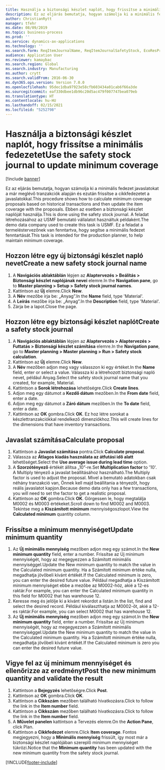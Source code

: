 ```yaml
---
title: Használja a biztonsági készlet naplót, hogy frissítse a minimális fedezetet
description: Ez az eljárás bemutatja, hogyan számolja ki a minimális fedezet javaslatokat a már meglévő tranzakciók alapján és ezután frissítse a cikkfedezetet a javaslatokkal.
author: ChristianRytt
manager: tfehr
ms.date: 08/09/2019
ms.topic: business-process
ms.prod: ''
ms.service: dynamics-ax-applications
ms.technology: ''
ms.search.form: ReqItemJournalName, ReqItemJournalSafetyStock, EcoResProductInformationDialog, EcoResProductDetailsExtended, ReqItemTable
audience: Application User
ms.reviewer: kamaybac
ms.search.region: Global
ms.search.industry: Manufacturing
ms.author: crytt
ms.search.validFrom: 2016-06-30
ms.dyn365.ops.version: Version 7.0.0
ms.openlocfilehash: 95dec1dba97923e58cfb603434a01cab6f66a3de
ms.sourcegitcommit: eaf330dbee1db96c20d5ac479f007747bea079eb
ms.translationtype: HT
ms.contentlocale: hu-HU
ms.lasthandoff: 02/15/2021
ms.locfileid: "5252798"
---
```

# <a name="use-the-safety-stock-journal-to-update-minimum-coverage"></a><span data-ttu-id="c886b-103">Használja a biztonsági készlet naplót, hogy frissítse a minimális fedezetet</span><span class="sxs-lookup"><span data-stu-id="c886b-103">Use the safety stock journal to update minimum coverage</span></span>

[!include [banner](../../includes/banner.md)]

<span data-ttu-id="c886b-104">Ez az eljárás bemutatja, hogyan számolja ki a minimális fedezet javaslatokat a már meglévő tranzakciók alapján és ezután frissítse a cikkfedezetet a javaslatokkal.</span><span class="sxs-lookup"><span data-stu-id="c886b-104">This procedure shows how to calculate minimum coverage proposals based on historical transactions and then update the item coverage with the proposals.</span></span> <span data-ttu-id="c886b-105">Ebben az esetben a biztonsági készlet naplóját használja.</span><span class="sxs-lookup"><span data-stu-id="c886b-105">This is done using the safety stock journal.</span></span> <span data-ttu-id="c886b-106">A feladat létrehozásához az USMF bemutató vállalatot használtuk példaként.</span><span class="sxs-lookup"><span data-stu-id="c886b-106">The demo data company used to create this task is USMF.</span></span> <span data-ttu-id="c886b-107">Ez a feladat a termeléstervezőnek van fenntartva, hogy segítse a minimális fedezet fenntartását.</span><span class="sxs-lookup"><span data-stu-id="c886b-107">This task is intended for the production planner, to help maintain minimum coverage.</span></span>


## <a name="create-a-new-safety-stock-journal-name"></a><span data-ttu-id="c886b-108">Hozzon létre egy új biztonsági készlet napló nevet</span><span class="sxs-lookup"><span data-stu-id="c886b-108">Create a new safety stock journal name</span></span>
1. <span data-ttu-id="c886b-109">A **Navigációs ablaktáblán** lépjen az **Alaptervezés > Beálítás > Biztonsági készlet naplójának nevei** elemre.</span><span class="sxs-lookup"><span data-stu-id="c886b-109">In the **Navigation pane**, go to **Master planning > Setup > Safety stock journal names**.</span></span>
2. <span data-ttu-id="c886b-110">Kattintson az **Új** elemre.</span><span class="sxs-lookup"><span data-stu-id="c886b-110">Click **New**.</span></span>
3. <span data-ttu-id="c886b-111">A **Név** mezőbe írja be: „Anyag”.</span><span class="sxs-lookup"><span data-stu-id="c886b-111">In the **Name** field, type 'Material'.</span></span>
4. <span data-ttu-id="c886b-112">A **Leírás** mezőbe írja be: „Anyag”.</span><span class="sxs-lookup"><span data-stu-id="c886b-112">In the **Description** field, type 'Material'.</span></span>
5. <span data-ttu-id="c886b-113">Zárja be a lapot.</span><span class="sxs-lookup"><span data-stu-id="c886b-113">Close the page.</span></span>

## <a name="create-a-safety-stock-journal"></a><span data-ttu-id="c886b-114">Hozzon létre egy biztonsági készlet naplót</span><span class="sxs-lookup"><span data-stu-id="c886b-114">Create a safety stock journal</span></span>
1. <span data-ttu-id="c886b-115">A **Navigációs ablaktáblán** lépjen az **Alaptervezés > Alaptervezés > Futtatás > Biztonsági készlet számítása** elemre.</span><span class="sxs-lookup"><span data-stu-id="c886b-115">In the **Navigation pane**, go to **Master planning > Master planning > Run > Safety stock calculation**.</span></span>
2. <span data-ttu-id="c886b-116">Kattintson az **Új** elemre.</span><span class="sxs-lookup"><span data-stu-id="c886b-116">Click **New**.</span></span>
3. <span data-ttu-id="c886b-117">A **Név** mezőben adjon meg vagy válasszon ki egy értéket.</span><span class="sxs-lookup"><span data-stu-id="c886b-117">In the **Name** field, enter or select a value.</span></span> <span data-ttu-id="c886b-118">Válassza ki a létrehozott biztonsági napló nevet, például Anyag.</span><span class="sxs-lookup"><span data-stu-id="c886b-118">Select the safety stock journal name that you created, for example, Material.</span></span>  
4. <span data-ttu-id="c886b-119">Kattintson a **Sorok létrehozása** lehetőségre.</span><span class="sxs-lookup"><span data-stu-id="c886b-119">Click **Create lines**.</span></span>
5. <span data-ttu-id="c886b-120">Adjon meg egy dátumot a **Kezdő dátum** mezőben.</span><span class="sxs-lookup"><span data-stu-id="c886b-120">In the **From date** field, enter a date.</span></span>  
6. <span data-ttu-id="c886b-121">Adjon meg egy dátumot a **Záró dátum** mezőben.</span><span class="sxs-lookup"><span data-stu-id="c886b-121">In the **To date** field, enter a date.</span></span>
7. <span data-ttu-id="c886b-122">Kattintson az **OK** gombra.</span><span class="sxs-lookup"><span data-stu-id="c886b-122">Click **OK**.</span></span> <span data-ttu-id="c886b-123">Ez hoz létre sorokat a készlettranzakciókkal rendelkező dimenziókhoz.</span><span class="sxs-lookup"><span data-stu-id="c886b-123">This will create lines for the dimensions that have inventory transactions.</span></span>  

## <a name="calculate-proposal"></a><span data-ttu-id="c886b-124">Javaslat számítása</span><span class="sxs-lookup"><span data-stu-id="c886b-124">Calculate proposal</span></span>
1. <span data-ttu-id="c886b-125">Kattintson a **Javaslat számítása** pontra.</span><span class="sxs-lookup"><span data-stu-id="c886b-125">Click **Calculate proposal**.</span></span>
2. <span data-ttu-id="c886b-126">Válassza az **Átlagos kiadás használata az átfutási idő alatt** lehetőséget.</span><span class="sxs-lookup"><span data-stu-id="c886b-126">Select the **Use average issue during lead time** option.</span></span>
3. <span data-ttu-id="c886b-127">A **Szorzótényező** értékét állítsa „10”-re.</span><span class="sxs-lookup"><span data-stu-id="c886b-127">Set **Multiplication factor** to '10'.</span></span> <span data-ttu-id="c886b-128">A Multiply tényező a javaslat beállításához használható.</span><span class="sxs-lookup"><span data-stu-id="c886b-128">The Multiply factor is used to adjust the proposal.</span></span> <span data-ttu-id="c886b-129">Mivel a bemutató adatokban csak néhány tranzakció van, Önnek kell majd beállítania a tényezőt, hogy reális javaslatot kapjon.</span><span class="sxs-lookup"><span data-stu-id="c886b-129">Because demo data only has a few transactions, you will need to set the factor to get a realistic proposal.</span></span>  
4. <span data-ttu-id="c886b-130">Kattintson az **OK** gombra.</span><span class="sxs-lookup"><span data-stu-id="c886b-130">Click **OK**.</span></span> <span data-ttu-id="c886b-131">Görgessen le, hogy megtalálja M0002 és M0003 értékeket.</span><span class="sxs-lookup"><span data-stu-id="c886b-131">Scroll down to find M0002 and M0003.</span></span> <span data-ttu-id="c886b-132">Tekintse meg a **Kiszámított minimum** mennyiségoszlopot.</span><span class="sxs-lookup"><span data-stu-id="c886b-132">View the **Calculated minimum** quantity column.</span></span>   

## <a name="update-minimum-quantity"></a><span data-ttu-id="c886b-133">Frissítse a minimum mennyiséget</span><span class="sxs-lookup"><span data-stu-id="c886b-133">Update minimum quantity</span></span>
1. <span data-ttu-id="c886b-134">Az **Új minimális mennyiség** mezőben adjon meg egy számot.</span><span class="sxs-lookup"><span data-stu-id="c886b-134">In the **New minimum quantity** field, enter a number.</span></span> <span data-ttu-id="c886b-135">Frissítse az Új minimum mennyiségét, hogy az megegyezzen a Számított minimális mennyiséggel.</span><span class="sxs-lookup"><span data-stu-id="c886b-135">Update the New minimum quantity to match the value in the Calculated minimum quantity.</span></span> <span data-ttu-id="c886b-136">Ha a Számított minimum értéke nulla, megadhatja jövőbeli kívánt értékét.</span><span class="sxs-lookup"><span data-stu-id="c886b-136">If the Calculated minimum is zero,  you can enter the desired future value.</span></span> <span data-ttu-id="c886b-137">Például megadhatja a Kiszámított minimum mennyiséget ebbe a mezőbe az M0002-höz, akié a 12-es raktár.</span><span class="sxs-lookup"><span data-stu-id="c886b-137">For example, you can enter the Calculated minimum quantity in this field for M0002 that has warehouse 12.</span></span>  
2. <span data-ttu-id="c886b-138">Keresse meg és jelölje ki a kívánt rekordot a listán.</span><span class="sxs-lookup"><span data-stu-id="c886b-138">In the list, find and select the desired record.</span></span> <span data-ttu-id="c886b-139">Például kiválaszthatja az M0002-őt, akié a 12-es raktár.</span><span class="sxs-lookup"><span data-stu-id="c886b-139">For example, you can select M0002 that has warehouse 12.</span></span>  
3. <span data-ttu-id="c886b-140">Az **Új minimális mennyiség** mezőben adjon meg egy számot.</span><span class="sxs-lookup"><span data-stu-id="c886b-140">In the **New minimum quantity** field, enter a number.</span></span> <span data-ttu-id="c886b-141">Frissítse az Új minimum mennyiségét, hogy az megegyezzen a Számított minimális mennyiséggel.</span><span class="sxs-lookup"><span data-stu-id="c886b-141">Update the New minimum quantity to match the value in the Calculated minimum quantity.</span></span> <span data-ttu-id="c886b-142">Ha a Számított minimum értéke nulla, megadhatja jövőbeli kívánt értékét.</span><span class="sxs-lookup"><span data-stu-id="c886b-142">If the Calculated minimum is zero you can enter the desired future value.</span></span>  

## <a name="post-the-new-minimum-quantity-and-validate-the-result"></a><span data-ttu-id="c886b-143">Vigye fel az új minimum mennyiséget és ellenőrizze az eredményt</span><span class="sxs-lookup"><span data-stu-id="c886b-143">Post the new minimum quantity and validate the result</span></span>
1. <span data-ttu-id="c886b-144">Kattintson a **Bejegyzés** lehetőségre.</span><span class="sxs-lookup"><span data-stu-id="c886b-144">Click **Post**.</span></span>
2. <span data-ttu-id="c886b-145">Kattintson az **OK** gombra.</span><span class="sxs-lookup"><span data-stu-id="c886b-145">Click **OK**.</span></span>
3. <span data-ttu-id="c886b-146">Kattintson a **Cikkszám** mezőben található hivatkozásra.</span><span class="sxs-lookup"><span data-stu-id="c886b-146">Click to follow the link in the **Item number** field.</span></span>
4. <span data-ttu-id="c886b-147">Kattintson a **Cikkszám** mezőben található hivatkozásra.</span><span class="sxs-lookup"><span data-stu-id="c886b-147">Click to follow the link in the **Item number** field.</span></span>
5. <span data-ttu-id="c886b-148">A **Művelet panelen** kattintson a Tervezés elemre.</span><span class="sxs-lookup"><span data-stu-id="c886b-148">On the **Action Pane**, click Plan.</span></span>
6. <span data-ttu-id="c886b-149">Kattintson a **Cikkfedezet** elemre.</span><span class="sxs-lookup"><span data-stu-id="c886b-149">Click **Item coverage**.</span></span> <span data-ttu-id="c886b-150">Fontos megjegyezni, hogy a **Minimális mennyiség** frissült, így most már a biztonsági készlet naplójában szereplő minimum mennyiséget tükrözi.</span><span class="sxs-lookup"><span data-stu-id="c886b-150">Notice that the **Minimum quantity** has been updated with the new minimum quantity from the safety stock journal.</span></span>  



[!INCLUDE[footer-include](../../../includes/footer-banner.md)]